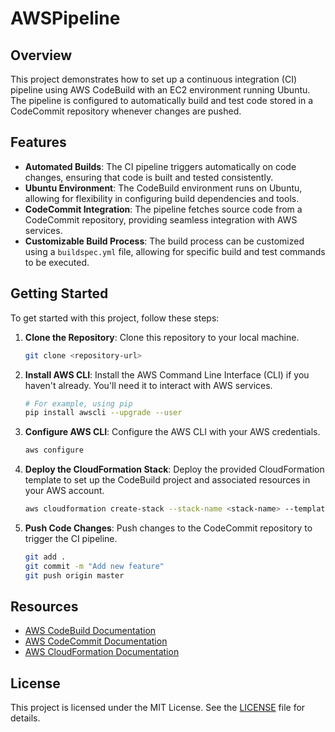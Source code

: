 # AWSPipeline

## Overview
This project demonstrates how to set up a continuous integration (CI) pipeline using AWS CodeBuild with an EC2 environment running Ubuntu. The pipeline is configured to automatically build and test code stored in a CodeCommit repository whenever changes are pushed.

## Features
- **Automated Builds**: The CI pipeline triggers automatically on code changes, ensuring that code is built and tested consistently.
- **Ubuntu Environment**: The CodeBuild environment runs on Ubuntu, allowing for flexibility in configuring build dependencies and tools.
- **CodeCommit Integration**: The pipeline fetches source code from a CodeCommit repository, providing seamless integration with AWS services.
- **Customizable Build Process**: The build process can be customized using a `buildspec.yml` file, allowing for specific build and test commands to be executed.

## Getting Started
To get started with this project, follow these steps:

1. **Clone the Repository**: Clone this repository to your local machine.
   ```bash
   git clone <repository-url>
2. **Install AWS CLI**: Install the AWS Command Line Interface (CLI) if you haven't already. You'll need it to interact with AWS services.
   ```bash
   # For example, using pip
   pip install awscli --upgrade --user
3. **Configure AWS CLI**: Configure the AWS CLI with your AWS credentials.
   ```bash
   aws configure
4. **Deploy the CloudFormation Stack**: Deploy the provided CloudFormation template to set up the CodeBuild project and associated resources in your AWS account.
   ```bash
   aws cloudformation create-stack --stack-name <stack-name> --template-body file://path/to/cloudformation-template.yaml --parameters ParameterKey=RepoName,ParameterValue=<repo-name> ParameterKey=ProjectName,ParameterValue=<project-name> --capabilities CAPABILITY_NAMED_IAM
5. **Push Code Changes**: Push changes to the CodeCommit repository to trigger the CI pipeline.
   ```bash
   git add .
   git commit -m "Add new feature"
   git push origin master

## Resources
- [AWS CodeBuild Documentation](https://docs.aws.amazon.com/codebuild/)
- [AWS CodeCommit Documentation](https://docs.aws.amazon.com/codecommit/)
- [AWS CloudFormation Documentation](https://docs.aws.amazon.com/cloudformation/)

## License
This project is licensed under the MIT License. See the [LICENSE](LICENSE) file for details.
